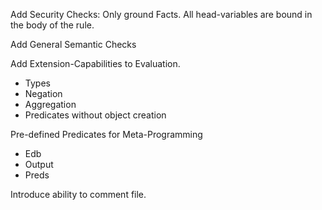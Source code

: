 Add Security Checks:
    Only ground Facts.
    All head-variables are bound in the body of the rule.

Add General Semantic Checks

Add Extension-Capabilities to Evaluation.
* Types
* Negation
* Aggregation
* Predicates without object creation

Pre-defined Predicates for Meta-Programming
* Edb
* Output
* Preds

Introduce ability to comment file.
